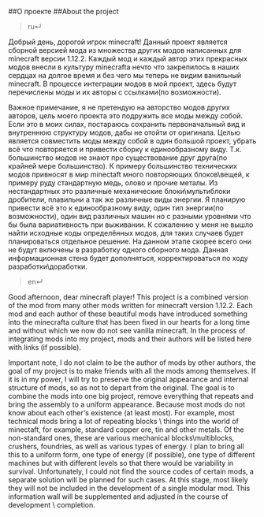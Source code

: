 ##О проекте
##About the project


>ru↵

Добрый день, дорогой игрок minecraft!
Данный проект является сборной версией мода из множества других модов написанных для minecraft версии 1.12.2.
Каждый мод и каждый автор этих прекрасных модов внесли в культуру minecrafta нечто что закрепилось в наших сердцах на долгое время и без чего мы теперь не видим ванильный minecraft.
В процессе интеграции модов в мой проект, здесь будут перечислены моды и их авторы с ссылками(по возможности).

Важное примечание, я не претендую на авторство модов других авторов, цель моего проекта это подружить все моды между собой. Если это в моих силах, постараюсь сохранить первоначальный вид и внутреннюю структуру модов, дабы не отойти от оригинала. Целью является совместить моды между собой в один большой проект, убрать всё что повторяется и привести сборку к единообразному виду.
Т.к. большинство модов не знают про существование друг друга(по крайней мере большинство).
К примеру большинство технических модов привносят в мир minectaft много повторяющих блоков\вещей, к примеру руду стандартную медь, олово и прочие металы. Из нестандартных это различные механические блоки\мультиблоки дробители, плавильни а так же различные виды энергии.
Я планирую привести всё это к единообразному виду, один тип энергии(по возможности), один вид различных машин но с разными уровнями что бы была вариативность при выживании.
К сожалению у меня не вышло найти исходные коды определённых модов, для таких случаев будет планироваться отдельное решение. На данном этапе скорее всего они не будут включены в разработку одного сборного мода.
Данная информационная стена будет дополняться, корректироваться по ходу разработки\доработки.

>en↵

Good afternoon, dear minecraft player!
This project is a combined version of the mod from many other mods written for minecraft version 1.12.2.
Each mod and each author of these beautiful mods have introduced something into the minecrafta culture that has been fixed in our hearts for a long time and without which we now do not see vanilla minecraft.
In the process of integrating mods into my project, mods and their authors will be listed here with links (if possible).

Important note, I do not claim to be the author of mods by other authors, the goal of my project is to make friends with all the mods among themselves. If it is in my power, I will try to preserve the original appearance and internal structure of mods, so as not to depart from the original. The goal is to combine the mods into one big project, remove everything that repeats and bring the assembly to a uniform appearance.
Because most mods do not know about each other's existence (at least most).
For example, most technical mods bring a lot of repeating blocks \ things into the world of minectaft, for example, standard copper ore, tin and other metals. Of the non-standard ones, these are various mechanical blocks\multiblocks, crushers, foundries, as well as various types of energy.
I plan to bring all this to a uniform form, one type of energy (if possible), one type of different machines but with different levels so that there would be variability in survival.
Unfortunately, I could not find the source codes of certain mods, a separate solution will be planned for such cases. At this stage, most likely they will not be included in the development of a single modular mod.
This information wall will be supplemented and adjusted in the course of development \ completion.
